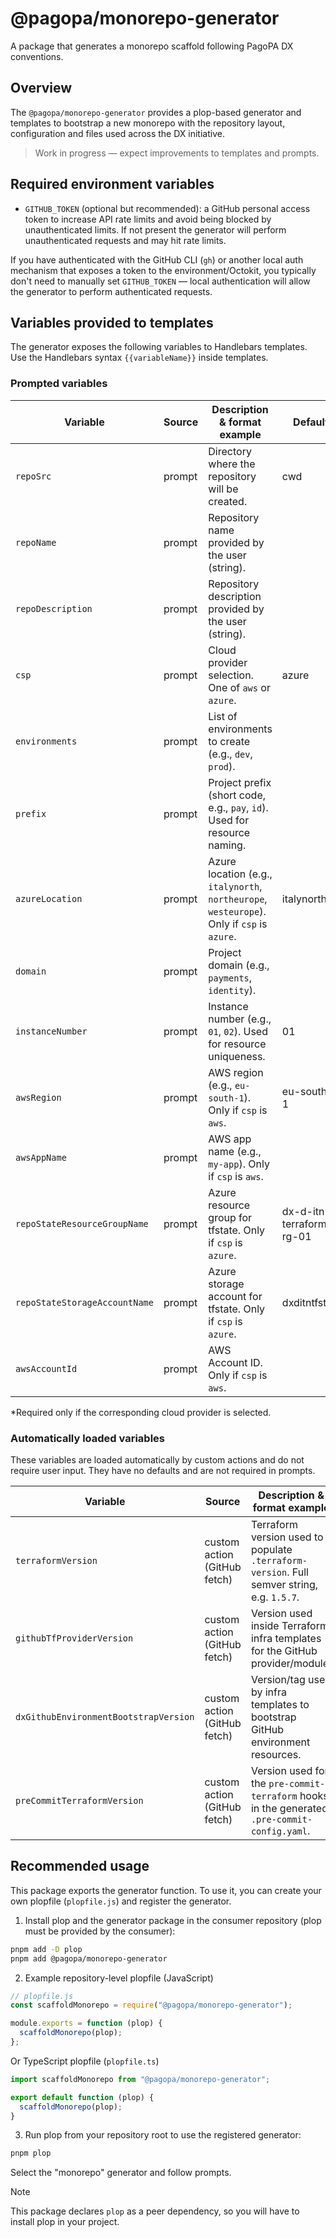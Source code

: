 # @pagopa/monorepo-generator

A package that generates a monorepo scaffold following PagoPA DX conventions.

## Overview

The `@pagopa/monorepo-generator` provides a plop-based generator and templates to bootstrap a new monorepo with the repository layout, configuration and files used across the DX initiative.

> Work in progress — expect improvements to templates and prompts.

## Required environment variables

- `GITHUB_TOKEN` (optional but recommended): a GitHub personal access token to increase API rate limits and avoid being blocked by unauthenticated limits. If not present the generator will perform unauthenticated requests and may hit rate limits.

If you have authenticated with the GitHub CLI (`gh`) or another local auth mechanism that exposes a token to the environment/Octokit, you typically don't need to manually set `GITHUB_TOKEN` — local authentication will allow the generator to perform authenticated requests.

## Variables provided to templates

The generator exposes the following variables to Handlebars templates. Use the Handlebars syntax `{{variableName}}` inside templates.

### Prompted variables

| Variable                      | Source | Description & format example                                                                | Default                  | Required |
| ----------------------------- | ------ | ------------------------------------------------------------------------------------------- | ------------------------ | -------- |
| `repoSrc`                     | prompt | Directory where the repository will be created.                                             | cwd                      | yes      |
| `repoName`                    | prompt | Repository name provided by the user (string).                                              |                          | yes      |
| `repoDescription`             | prompt | Repository description provided by the user (string).                                       |                          | no       |
| `csp`                         | prompt | Cloud provider selection. One of `aws` or `azure`.                                          | azure                    | yes      |
| `environments`                | prompt | List of environments to create (e.g., `dev`, `prod`).                                       |                          | yes      |
| `prefix`                      | prompt | Project prefix (short code, e.g., `pay`, `id`). Used for resource naming.                   |                          | yes      |
| `azureLocation`               | prompt | Azure location (e.g., `italynorth`, `northeurope`, `westeurope`). Only if `csp` is `azure`. | italynorth               | yes\*    |
| `domain`                      | prompt | Project domain (e.g., `payments`, `identity`).                                              |                          | yes      |
| `instanceNumber`              | prompt | Instance number (e.g., `01`, `02`). Used for resource uniqueness.                           | 01                       | no       |
| `awsRegion`                   | prompt | AWS region (e.g., `eu-south-1`). Only if `csp` is `aws`.                                    | eu-south-1               | yes\*    |
| `awsAppName`                  | prompt | AWS app name (e.g., `my-app`). Only if `csp` is `aws`.                                      |                          | yes\*    |
| `repoStateResourceGroupName`  | prompt | Azure resource group for tfstate. Only if `csp` is `azure`.                                 | dx-d-itn-terraform-rg-01 | yes\*    |
| `repoStateStorageAccountName` | prompt | Azure storage account for tfstate. Only if `csp` is `azure`.                                | dxditntfst01             | yes\*    |
| `awsAccountId`                | prompt | AWS Account ID. Only if `csp` is `aws`.                                                     |                          | yes\*    |

\*Required only if the corresponding cloud provider is selected.

### Automatically loaded variables

These variables are loaded automatically by custom actions and do not require user input. They have no defaults and are not required in prompts.

| Variable                              | Source                       | Description & format example                                                                  |
| ------------------------------------- | ---------------------------- | --------------------------------------------------------------------------------------------- |
| `terraformVersion`                    | custom action (GitHub fetch) | Terraform version used to populate `.terraform-version`. Full semver string, e.g. `1.5.7`.    |
| `githubTfProviderVersion`             | custom action (GitHub fetch) | Version used inside Terraform infra templates for the GitHub provider/module.                 |
| `dxGithubEnvironmentBootstrapVersion` | custom action (GitHub fetch) | Version/tag used by infra templates to bootstrap GitHub environment resources.                |
| `preCommitTerraformVersion`           | custom action (GitHub fetch) | Version used for the `pre-commit-terraform` hooks in the generated `.pre-commit-config.yaml`. |

## Recommended usage

This package exports the generator function. To use it, you can create your own plopfile (`plopfile.js`) and register the generator.

1. Install plop and the generator package in the consumer repository (plop must be provided by the consumer):

```sh
pnpm add -D plop
pnpm add @pagopa/monorepo-generator
```

2. Example repository-level plopfile (JavaScript)

```js
// plopfile.js
const scaffoldMonorepo = require("@pagopa/monorepo-generator");

module.exports = function (plop) {
  scaffoldMonorepo(plop);
};
```

Or TypeScript plopfile (`plopfile.ts`)

```ts
import scaffoldMonorepo from "@pagopa/monorepo-generator";

export default function (plop) {
  scaffoldMonorepo(plop);
}
```

3. Run plop from your repository root to use the registered generator:

```sh
pnpm plop
```

Select the "monorepo" generator and follow prompts.

> [!NOTE]
> This package declares `plop` as a peer dependency, so you will have to install plop in your project.
